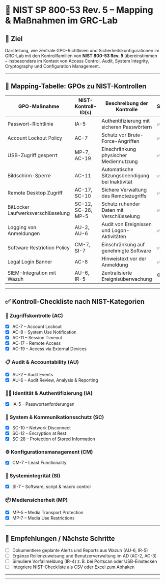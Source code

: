 # 📘 NIST SP 800-53 Rev. 5 – Mapping & Maßnahmen im GRC-Lab

## 🎯 Ziel  
Darstellung, wie zentrale GPO-Richtlinien und Sicherheitskonfigurationen im GRC-Lab mit den Kontrollfamilien von **NIST 800-53 Rev. 5** übereinstimmen – insbesondere im Kontext von Access Control, Audit, System Integrity, Cryptography und Configuration Management.

---

## 🧩 Mapping-Tabelle: GPOs zu NIST-Kontrollen

| GPO-Maßnahme                      | NIST-Kontroll-ID(s)     | Beschreibung der Kontrolle                     | Status | Nachweis / Auditbericht                        |
|----------------------------------|--------------------------|------------------------------------------------|--------|------------------------------------------------|
| Passwort-Richtlinie              | IA-5                     | Authentifizierung mit sicheren Passwörtern     | ✅     | [🔗 Bericht](../audit_password_policy.md)       |
| Account Lockout Policy           | AC-7                     | Schutz vor Brute-Force-Angriffen               | ✅     | [🔗 Bericht](../audit_account_lockout_policy.md)|
| USB-Zugriff gesperrt             | MP-7, AC-19              | Einschränkung physischer Mediennutzung         | ✅     | [🔗 Bericht](../audit_usb_access_policy.md)     |
| Bildschirm-Sperre                | AC-11                    | Automatische Sitzungsbeendigung bei Inaktivität| ✅     | [🔗 Bericht](../audit_screen_lock_policy.md)    |
| Remote Desktop Zugriff           | AC-17, SC-10             | Sichere Verwaltung des Remotezugriffs          | ✅     | [🔗 Bericht](../audit_remote_desktop_policy.md) |
| BitLocker Laufwerksverschlüsselung | SC-12, SC-28, MP-5       | Schutz ruhender Daten mit Verschlüsselung      | ✅     | [🔗 Bericht](../audit_bitlocker_encryption_policy.md) |
| Logging von Anmeldungen          | AU-2, AU-6               | Audit von Ereignissen und Logon-Aktivitäten    | ✅     | [🔗 Bericht](../audit_logon_event_auditing.md)  |
| Software Restriction Policy      | CM-7, SI-7               | Einschränkung auf genehmigte Software          | ✅     | [🔗 Bericht](../audit_software_restriction_policy.md) |
| Legal Login Banner               | AC-8                     | Hinweistext vor der Anmeldung                  | ✅     | [🔗 Bericht](../audit_legal_banner_policy.md)   |
| SIEM-Integration mit Wazuh       | AU-6, IR-5               | Zentralisierte Ereignisüberwachung             | 🟡     | 🔄 In Umsetzung                                 |

---

## ✅ Kontroll-Checkliste nach NIST-Kategorien

### 🔐 Zugriffskontrolle (AC)
- [x] AC-7 – Account Lockout  
- [x] AC-8 – System Use Notification  
- [x] AC-11 – Session Timeout  
- [x] AC-17 – Remote Access  
- [x] AC-19 – Access via External Devices  

### 📋 Audit & Accountability (AU)
- [x] AU-2 – Audit Events  
- [x] AU-6 – Audit Review, Analysis & Reporting  

### 🧑‍💻 Identität & Authentifizierung (IA)
- [x] IA-5 – Passwortanforderungen  

### 🔐 System & Kommunikationsschutz (SC)
- [x] SC-10 – Network Disconnect  
- [x] SC-12 – Encryption at Rest  
- [x] SC-28 – Protection of Stored Information  

### ⚙️ Konfigurationsmanagement (CM)
- [x] CM-7 – Least Functionality  

### 🧪 Systemintegrität (SI)
- [x] SI-7 – Software, script & macro control  

### 📦 Mediensicherheit (MP)
- [x] MP-5 – Media Transport Protection  
- [x] MP-7 – Media Use Restrictions  

---

## 📝 Empfehlungen / Nächste Schritte

- [ ] Dokumentiere geplante Alerts und Reports aus Wazuh (AU-6, IR-5)  
- [ ] Ergänze Rollenzuweisung und Benutzerverwaltung im AD (AC-2, AC-3)  
- [ ] Simuliere Vorfallmeldung (IR-4) z. B. bei Portscan oder USB-Einstecken  
- [ ] Integriere NIST-Checkliste als CSV oder Excel zum Abhaken  

---
---


